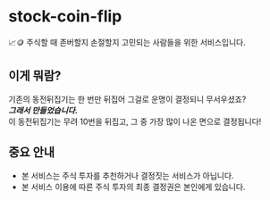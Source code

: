 # stock-coin-flip
📈🪙 주식할 때 존버할지 손절할지 고민되는 사람들을 위한 서비스입니다.  
## 이게 뭐람?
기존의 동전뒤집기는 한 번만 뒤집어 그걸로 운명이 결정되니 무서우셨죠?  
***그래서 만들었습니다.***  
이 동전뒤집기는 무려 10번을 뒤집고, 그 중 가장 많이 나온 면으로 결정됩니다!
## 중요 안내
- 본 서비스는 주식 투자를 추천하거나 결정짓는 서비스가 아닙니다.  
- 본 서비스 이용에 따른 주식 투자의 최종 결정권은 본인에게 있습니다.  
